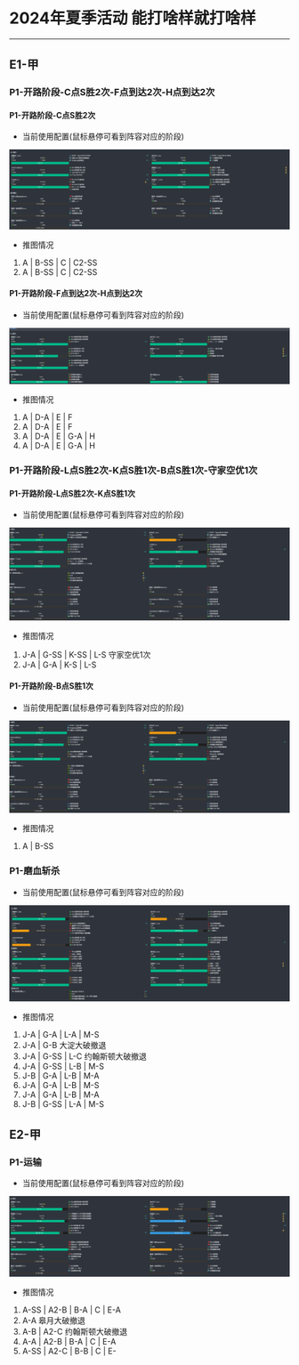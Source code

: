 # 2024年夏季活动 能打啥样就打啥样
---

## E1-甲

### P1-开路阶段-C点S胜2次-F点到达2次-H点到达2次

####  P1-开路阶段-C点S胜2次

- 当前使用配置(鼠标悬停可看到阵容对应的阶段)

![节点](./记录相关图片/E1-P1-开路阶段-C点S胜2次.png "E1-P1-开路阶段-C点S胜2次")

- 推图情况

1. A | B-SS | C | C2-SS
2. A | B-SS | C | C2-SS

####  P1-开路阶段-F点到达2次-H点到达2次

- 当前使用配置(鼠标悬停可看到阵容对应的阶段)

![节点](./记录相关图片/E1-P1-开路阶段-F点到达2次-H点到达2次.png "E1-P1-开路阶段-F点到达2次-H点到达2次")

- 推图情况

1. A | D-A | E | F
2. A | D-A | E | F
3. A | D-A | E | G-A | H
4. A | D-A | E | G-A | H

### P1-开路阶段-L点S胜2次-K点S胜1次-B点S胜1次-守家空优1次

####  P1-开路阶段-L点S胜2次-K点S胜1次

- 当前使用配置(鼠标悬停可看到阵容对应的阶段)

![节点](./记录相关图片/E1-P1-开路阶段-L点S胜2次-K点S胜1次.png "E1-P1-开路阶段-L点S胜2次-K点S胜1次")

- 推图情况

1. J-A | G-SS | K-SS | L-S 守家空优1次
2. J-A | G-A  | K-S  | L-S

####  P1-开路阶段-B点S胜1次

- 当前使用配置(鼠标悬停可看到阵容对应的阶段)

![节点](./记录相关图片/E1-P1-开路阶段-L点S胜2次-K点S胜1次.png "E1-P1-开路阶段-C点S胜2次")

- 推图情况

1. A | B-SS

### P1-磨血斩杀

- 当前使用配置(鼠标悬停可看到阵容对应的阶段)

![节点](./记录相关图片/E1-P1-磨血斩杀.png "E1-P1-磨血斩杀")

- 推图情况

1. J-A | G-A  | L-A | M-S
2. J-A | G-B 大淀大破撤退
3. J-A | G-SS | L-C 约翰斯顿大破撤退
4. J-A | G-SS | L-B | M-S
5. J-B | G-A  | L-B | M-A
6. J-A | G-A  | L-B | M-S
7. J-A | G-A  | L-B | M-A
8. J-B | G-SS | L-A | M-S

## E2-甲

### P1-运输

- 当前使用配置(鼠标悬停可看到阵容对应的阶段)

![节点](./记录相关图片/E2-P1-运输.png "E2-P1-运输")

- 推图情况

1. A-SS | A2-B | B-A | C | E-A
2. A-A 皋月大破撤退
3. A-B  | A2-C 约翰斯顿大破撤退
4. A-A  | A2-B | B-A | C | E-A
5. A-SS | A2-C | B-B | C | E-